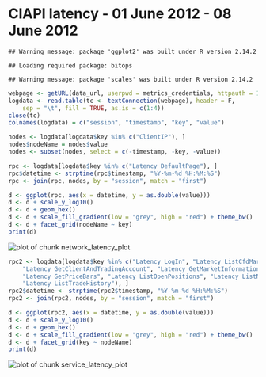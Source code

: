 CIAPI latency - 01 June 2012 - 08 June 2012
===========================================


```
## Warning message: package 'ggplot2' was built under R version 2.14.2
```



```
## Loading required package: bitops
```



```
## Warning message: package 'scales' was built under R version 2.14.2
```






```r
webpage <- getURL(data_url, userpwd = metrics_credentials, httpauth = 1L)
logdata <- read.table(tc <- textConnection(webpage), header = F, 
    sep = "\t", fill = TRUE, as.is = c(1:4))
close(tc)
colnames(logdata) = c("session", "timestamp", "key", "value")
```






```r
nodes <- logdata[logdata$key %in% c("ClientIP"), ]
nodes$nodeName = nodes$value
nodes <- subset(nodes, select = c(-timestamp, -key, -value))
```






```r
rpc <- logdata[logdata$key %in% c("Latency DefaultPage"), ]
rpc$datetime <- strptime(rpc$timestamp, "%Y-%m-%d %H:%M:%S")
rpc <- join(rpc, nodes, by = "session", match = "first")

d <- ggplot(rpc, aes(x = datetime, y = as.double(value)))
d <- d + scale_y_log10()
d <- d + geom_hex()
d <- d + scale_fill_gradient(low = "grey", high = "red") + theme_bw()
d <- d + facet_grid(nodeName ~ key)
print(d)
```

![plot of chunk network_latency_plot](figure/network_latency_plot.png) 




```r
rpc2 <- logdata[logdata$key %in% c("Latency LogIn", "Latency ListCfdMarkets", 
    "Latency GetClientAndTradingAccount", "Latency GetMarketInformation", "Latency ListCfdMarkets", 
    "Latency GetPriceBars", "Latency ListOpenPositions", "Latency ListNewsHeadlinesWithSource", 
    "Latency ListTradeHistory"), ]
rpc2$datetime <- strptime(rpc2$timestamp, "%Y-%m-%d %H:%M:%S")
rpc2 <- join(rpc2, nodes, by = "session", match = "first")

d <- ggplot(rpc2, aes(x = datetime, y = as.double(value)))
d <- d + scale_y_log10()
d <- d + geom_hex()
d <- d + scale_fill_gradient(low = "grey", high = "red") + theme_bw()
d <- d + facet_grid(key ~ nodeName)
print(d)
```

![plot of chunk service_latency_plot](figure/service_latency_plot.png) 

